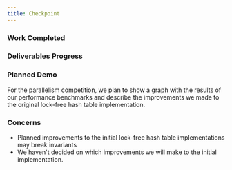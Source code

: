 ```yaml
---
title: Checkpoint
---
```


### Work Completed

### Deliverables Progress

### Planned Demo

For the parallelism competition, we plan to show a graph with the results of our performance benchmarks and describe the improvements we made to the original lock-free hash table implementation.

### Concerns

* Planned improvements to the initial lock-free hash table implementations may break invariants
* We haven't decided on which improvements we will make to the initial implementation.
